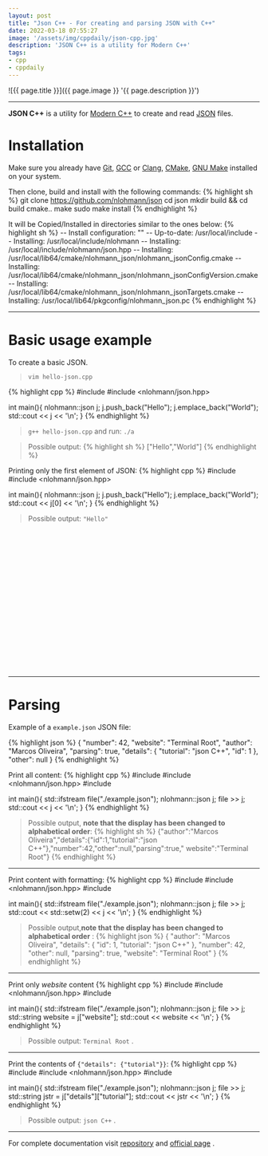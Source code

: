 ```yaml
---
layout: post
title: "Json C++ - For creating and parsing JSON with C++"
date: 2022-03-18 07:55:27
image: '/assets/img/cppdaily/json-cpp.jpg'
description: 'JSON C++ is a utility for Modern C++'
tags:
- cpp
- cppdaily
---
```


![{{ page.title }}]({{ page.image }} '{{ page.description }}')

---

**JSON C++** is a utility for [Modern C++](https://terminalroot.com/tags#cpp) to create and read [JSON](https://terminalroot.com/view-json-interactively-from-the-terminal/) files.

# Installation
Make sure you already have [Git](https://terminalroot.com/tags#git), [GCC](https://terminalroot.com/tags#gcc) or [Clang](https://terminalroot.com/tags#clang), [CMake](https://terminalroot.com/tags#cmake), [GNU Make](https://terminalroot.com/tags#make) installed on your system.

<p id="limit"></p>

<script>
let url = "" + window.location;
url = url.replace("https://", "");
url = url.slice(0, 6);
if(url.match(/termi/)){
 document.getElementById("limit").innerHTML = "Read more ..."
}else{
 document.getElementById("limit").innerHTML = "No feed."
}
</script>

Then clone, build and install with the following commands:
{% highlight sh %}
git clone https://github.com/nlohmann/json
cd json
mkdir build && cd build
cmake..
make
sudo make install
{% endhighlight %}

It will be Copied/Installed in directories similar to the ones below:
{% highlight sh %}
-- Install configuration: ""
-- Up-to-date: /usr/local/include
-- Installing: /usr/local/include/nlohmann
-- Installing: /usr/local/include/nlohmann/json.hpp
-- Installing: /usr/local/lib64/cmake/nlohmann_json/nlohmann_jsonConfig.cmake
-- Installing: /usr/local/lib64/cmake/nlohmann_json/nlohmann_jsonConfigVersion.cmake
-- Installing: /usr/local/lib64/cmake/nlohmann_json/nlohmann_jsonTargets.cmake
-- Installing: /usr/local/lib64/pkgconfig/nlohmann_json.pc
{% endhighlight %}

---

# Basic usage example
To create a basic JSON.

> `vim hello-json.cpp`

{% highlight cpp %}
#include <iostream>
#include <nlohmann/json.hpp>

int main(){
  nlohmann::json j;
  j.push_back("Hello");
  j.emplace_back("World");
  std::cout << j << '\n';
}
{% endhighlight %}
> `g++ hello-json.cpp` and run: `./a`

> Possible output:
{% highlight sh %}
["Hello","World"]
{% endhighlight %}

Printing only the first element of JSON:
{% highlight cpp %}
#include <iostream>
#include <nlohmann/json.hpp>

int main(){
  nlohmann::json j;
  j.push_back("Hello");
  j.emplace_back("World");
  std::cout << j[0] << '\n';
}
{% endhighlight %}
> Possible output: `"Hello"`


<!-- SQUARE - GAMES ROOT -->
<script async src="//pagead2.googlesyndication.com/pagead/js/adsbygoogle.js"></script>
<ins class="adsbygoogle"
style="display:inline-block;width:336px;height:280px"
data-ad-client="ca-pub-2838251107855362"
data-ad-slot="5351066970"></ins>
<script>
(adsbygoogle = window.adsbygoogle || []).push({});
</script>

---

# Parsing
Example of a `example.json` JSON file:

{% highlight json %}
{
  "number": 42,
  "website": "Terminal Root",
  "author": "Marcos Oliveira",
  "parsing": true,
  "details": {
    "tutorial": "json C++",
    "id": 1
  },
  "other": null
}
{% endhighlight %}

Print all content:
{% highlight cpp %}
#include <iostream>
#include <nlohmann/json.hpp>
#include <fstream>

int main(){
  std::ifstream file("./example.json");
  nlohmann::json j;
  file >> j;
  std::cout << j << '\n';
}
{% endhighlight %}
> Possible output, **note that the display has been changed to alphabetical order**:
{% highlight sh %}
{"author":"Marcos Oliveira","details":{"id":1,"tutorial":"json C++"},"number":42,"other":null,"parsing":true," website":"Terminal Root"}
{% endhighlight %}

---

Print content with formatting:
{% highlight cpp %}
#include <iostream>
#include <nlohmann/json.hpp>
#include <fstream>

int main(){
  std::ifstream file("./example.json");
  nlohmann::json j;
  file >> j;
  std::cout << std::setw(2) << j << '\n';
}
{% endhighlight %}
> Possible output,**note that the display has been changed to alphabetical order** :
{% highlight json %}
{
  "author": "Marcos Oliveira",
  "details": {
    "id": 1,
    "tutorial": "json C++"
  },
  "number": 42,
  "other": null,
  "parsing": true,
  "website": "Terminal Root"
}
{% endhighlight %}

---

Print only *website* content
{% highlight cpp %}
#include <iostream>
#include <nlohmann/json.hpp>
#include <fstream>

int main(){
  std::ifstream file("./example.json");
  nlohmann::json j;
  file >> j;
  std::string website = j["website"];
  std::cout << website << '\n';
}
{% endhighlight %}
> Possible output: `Terminal Root` .

---

Print the contents of `{"details": {"tutorial"}}`:
{% highlight cpp %}
#include <iostream>
#include <nlohmann/json.hpp>
#include <fstream>

int main(){
  std::ifstream file("./example.json");
  nlohmann::json j;
  file >> j;
  std::string jstr = j["details"]["tutorial"];
  std::cout << jstr << '\n';
}
{% endhighlight %}
> Possible output: `json C++` .

---

For complete documentation visit [repository](https://github.com/nlohmann/json) and [official page](https://json.nlohmann.me/) .
